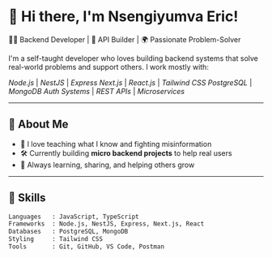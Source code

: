 # 👋 Hi there, I'm Nsengiyumva Eric!

🧑‍💻 Backend Developer | 🔧 API Builder | 🌍 Passionate Problem-Solver  

I'm a self-taught developer who loves building backend systems that solve real-world problems and support others. I work mostly with:

*Node.js* | *NestJS* | *Express* 
*Next.js* | *React.js* | *Tailwind CSS*
*PostgreSQL* | *MongoDB*
*Auth Systems* | *REST APIs* | *Microservices*

---

## 🧠 About Me
- 💬 I love teaching what I know and fighting misinformation
- 🛠️ Currently building **micro backend projects** to help real users
- 🌱 Always learning, sharing, and helping others grow

---

## 🚀 Skills
```bash
Languages   : JavaScript, TypeScript
Frameworks  : Node.js, NestJS, Express, Next.js, React
Databases   : PostgreSQL, MongoDB
Styling     : Tailwind CSS
Tools       : Git, GitHub, VS Code, Postman
